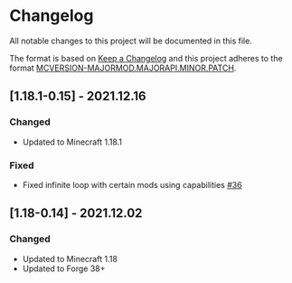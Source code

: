# Changelog
All notable changes to this project will be documented in this file.

The format is based on [Keep a Changelog](http://keepachangelog.com/en/1.0.0/) and this project adheres to the format [MCVERSION-MAJORMOD.MAJORAPI.MINOR.PATCH](https://mcforge.readthedocs.io/en/1.16.x/conventions/versioning/).

## [1.18.1-0.15] - 2021.12.16
### Changed
- Updated to Minecraft 1.18.1
### Fixed
- Fixed infinite loop with certain mods using capabilities [#36](https://github.com/TheIllusiveC4/VeinMining/issues/36)

## [1.18-0.14] - 2021.12.02
### Changed
- Updated to Minecraft 1.18
- Updated to Forge 38+
